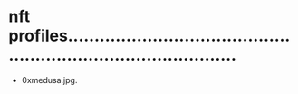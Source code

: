 # nft profiles.....................................................................................
- 0xmedusa.jpg.
